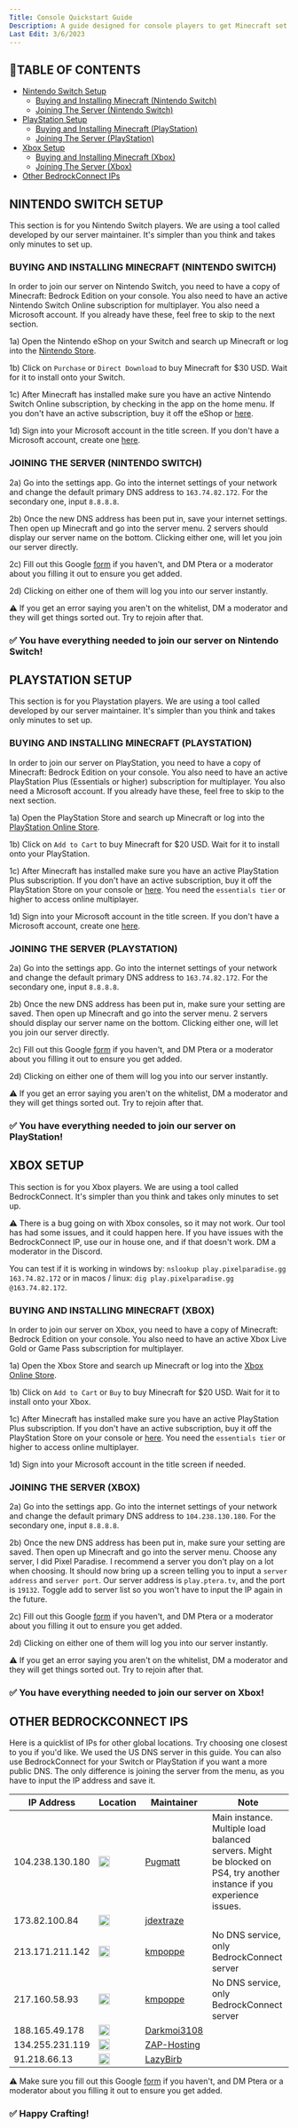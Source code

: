 ```yaml
---
Title: Console Quickstart Guide
Description: A guide designed for console players to get Minecraft set up and optimized for our server.
Last Edit: 3/6/2023
---
```


## 📖TABLE OF CONTENTS

* [Nintendo Switch Setup](#nintendo-switch-setup)
  * [Buying and Installing Minecraft (Nintendo Switch)](#buying-and-installing-minecraft-nintendo-switch)
  * [Joining The Server (Nintendo Switch)](#joining-the-server-nintendo-switch)
* [PlayStation Setup](#playstation-setup)
  * [Buying and Installing Minecraft (PlayStation)](#buying-and-installing-minecraft-playstation)
  * [Joining The Server (PlayStation)](#joining-the-server-playstation)
* [Xbox Setup](#xbox-setup)
  * [Buying and Installing Minecraft (Xbox)](#buying-and-installing-minecraft-xbox)
  * [Joining The Server (Xbox)](#joining-the-server-xbox)
* [Other BedrockConnect IPs](#other-bedrockconnect-ips)

## NINTENDO SWITCH SETUP

This section is for you Nintendo Switch players. We are using a tool called developed by our server maintainer. It's simpler than you think and takes only minutes to set up.

### BUYING AND INSTALLING MINECRAFT (NINTENDO SWITCH)

In order to join our server on Nintendo Switch, you need to have a copy of Minecraft: Bedrock Edition on your console. 
You also need to have an active Nintendo Switch Online subscription for multiplayer. You also need a Microsoft account.
If you already have these, feel free to skip to the next section.

1a) Open the Nintendo eShop on your Switch and search up Minecraft or log into the [Nintendo Store](https://www.nintendo.com/store/products/minecraft-switch/).

1b) Click on `Purchase` or `Direct Download` to buy Minecraft for $30 USD. Wait for it to install onto your Switch. 

1c) After Minecraft has installed make sure you have an active Nintendo Switch Online subscription, by checking in the app on the home menu.
If you don't have an active subscription, buy it off the eShop or [here](https://www.nintendo.com/switch/online/).

1d) Sign into your Microsoft account in the title screen. If you don't have a Microsoft account, create one [here](https://account.microsoft.com/account/).

### JOINING THE SERVER (NINTENDO SWITCH)

2a) Go into the settings app. Go into the internet settings of your network and change the default primary DNS address to `163.74.82.172`. For the secondary one, input `8.8.8.8`. 

2b) Once the new DNS address has been put in, save your internet settings. Then open up Minecraft and go into the server menu. 2 servers should display our server name on the bottom. Clicking either one, will let you join our server directly.

2c) Fill out this Google [form](https://docs.google.com/forms/d/e/1FAIpQLSeEBVKIESOidbwOyYXCdaG4JxFVVfZEXefyW7vQQQHF83sEYQ/viewform?usp=send_form) if you haven't, and DM Ptera or a moderator about you filling it out to ensure you get added.

2d) Clicking on either one of them will log you into our server instantly. 

⚠️ If you get an error saying you aren't on the whitelist, DM a moderator and they will get things sorted out. Try to rejoin after that.

### ✅ You have everything needed to join our server on Nintendo Switch!

## PLAYSTATION SETUP

This section is for you Playstation players. We are using a tool called developed by our server maintainer. It's simpler than you think and takes only minutes to set up.

### BUYING AND INSTALLING MINECRAFT (PLAYSTATION)

In order to join our server on PlayStation, you need to have a copy of Minecraft: Bedrock Edition on your console. 
You also need to have an active PlayStation Plus (Essentials or higher) subscription for multiplayer. You also need a Microsoft account.
If you already have these, feel free to skip to the next section. 

1a) Open the PlayStation Store and search up Minecraft or log into the [PlayStation Online Store](https://store.playstation.com/en-us/product/UP4433-CUSA00744_00-MINECRAFTPS40001).

1b) Click on `Add to Cart` to buy Minecraft for $20 USD. Wait for it to install onto your PlayStation. 

1c) After Minecraft has installed make sure you have an active PlayStation Plus subscription.
If you don't have an active subscription, buy it off the PlayStation Store on your console or [here](https://www.playstation.com/en-us/ps-plus/). You need the `essentials tier` or higher to access online multiplayer.

1d) Sign into your Microsoft account in the title screen. If you don't have a Microsoft account, create one [here](https://account.microsoft.com/account/).

### JOINING THE SERVER (PLAYSTATION)

2a) Go into the settings app. Go into the internet settings of your network and change the default primary DNS address to `163.74.82.172`. For the secondary one, input `8.8.8.8`. 

2b) Once the new DNS address has been put in, make sure your setting are saved. Then open up Minecraft and go into the server menu. 2 servers should display our server name on the bottom. Clicking either one, will let you join our server directly.

2c) Fill out this Google [form](https://docs.google.com/forms/d/e/1FAIpQLSeEBVKIESOidbwOyYXCdaG4JxFVVfZEXefyW7vQQQHF83sEYQ/viewform?usp=send_form) if you haven't, and DM Ptera or a moderator about you filling it out to ensure you get added.

2d) Clicking on either one of them will log you into our server instantly. 

⚠️ If you get an error saying you aren't on the whitelist, DM a moderator and they will get things sorted out. Try to rejoin after that.

### ✅ You have everything needed to join our server on PlayStation!

## XBOX SETUP

This section is for you Xbox players. We are using a tool called BedrockConnect. It's simpler than you think and takes only minutes to set up. 

⚠ There is a bug going on with Xbox consoles, so it may not work. Our tool has had some issues, and it could happen here. If you have issues with the BedrockConnect IP, use our in house one, and if that doesn't work. DM a moderator in the Discord.

You can test if it is working in windows by: `nslookup play.pixelparadise.gg 163.74.82.172` or in macos / linux: `dig play.pixelparadise.gg @163.74.82.172`.

### BUYING AND INSTALLING MINECRAFT (XBOX)

In order to join our server on Xbox, you need to have a copy of Minecraft: Bedrock Edition on your console. 
You also need to have an active Xbox Live Gold or Game Pass subscription for multiplayer.

1a) Open the Xbox Store and search up Minecraft or log into the [Xbox Online Store](https://www.xbox.com/en-US/games/store/minecraft/9mvxmvt8zkwc).

1b) Click on `Add to Cart` or `Buy` to buy Minecraft for $20 USD. Wait for it to install onto your Xbox. 

1c) After Minecraft has installed make sure you have an active PlayStation Plus subscription.
If you don't have an active subscription, buy it off the PlayStation Store on your console or [here](https://www.playstation.com/en-us/ps-plus/). You need the `essentials tier` or higher to access online multiplayer.

1d) Sign into your Microsoft account in the title screen if needed. 

### JOINING THE SERVER (XBOX)

2a) Go into the settings app. Go into the internet settings of your network and change the default primary DNS address to `104.238.130.180`. For the secondary one, input `8.8.8.8`. 

2b) Once the new DNS address has been put in, make sure your setting are saved. Then open up Minecraft and go into the server menu. Choose any server, I did Pixel Paradise. I recommend a server you don't play on a lot when choosing. It should now bring up a screen telling you to input a `server address` and `server port`. Our server address is `play.ptera.tv`, and the port is `19132`. Toggle add to server list so you won't have to input the IP again in the future.

2c) Fill out this Google [form](https://docs.google.com/forms/d/e/1FAIpQLSeEBVKIESOidbwOyYXCdaG4JxFVVfZEXefyW7vQQQHF83sEYQ/viewform?usp=send_form) if you haven't, and DM Ptera or a moderator about you filling it out to ensure you get added.

2d) Clicking on either one of them will log you into our server instantly. 

⚠️ If you get an error saying you aren't on the whitelist, DM a moderator and they will get things sorted out. Try to rejoin after that.

### ✅ You have everything needed to join our server on Xbox!

## OTHER BEDROCKCONNECT IPS

Here is a quicklist of IPs for other global locations. Try choosing one closest to you if you'd like. We used the US DNS server in this guide. You can also use BedrockConnect for your Switch or PlayStation if you want a more public DNS. The only difference is joining the server from the menu, as you have to input the IP address and save it.

| IP Address | Location | Maintainer | Note |
| ------------- | ------------- | ------------- | ------------- |
| 104.238.130.180 | <img src="https://flagicons.lipis.dev/flags/4x3/us.svg" height="20"> | [Pugmatt](https://github.com/Pugmatt) | Main instance. Multiple load balanced servers. Might be blocked on PS4, try another instance if you experience issues. |
| 173.82.100.84 | <img src="https://flagicons.lipis.dev/flags/4x3/us.svg" height="20"> | [jdextraze](https://github.com/jdextraze) | |
| 213.171.211.142 | <img src="https://flagicons.lipis.dev/flags/4x3/gb.svg" height="20"> | [kmpoppe](https://github.com/kmpoppe) | No DNS service, only BedrockConnect server  |
| 217.160.58.93 | <img src="https://flagicons.lipis.dev/flags/4x3/de.svg" height="20"> | [kmpoppe](https://github.com/kmpoppe) | No DNS service, only BedrockConnect server |
| 188.165.49.178 | <img src="https://flagicons.lipis.dev/flags/4x3/fr.svg" height="20"> | [Darkmoi3108](https://github.com/darkmoi3108) | |
| 134.255.231.119 | <img src="https://flagicons.lipis.dev/flags/4x3/de.svg" height="20"> | [ZAP-Hosting](https://github.com/zaphosting) | |
| 91.218.66.13 | <img src="https://flagicons.lipis.dev/flags/4x3/de.svg" height="20"> | [LazyBirb](https://github.com/LazyBirb) | |

 

⚠️ Make sure you fill out this Google [form](https://docs.google.com/forms/d/e/1FAIpQLSeEBVKIESOidbwOyYXCdaG4JxFVVfZEXefyW7vQQQHF83sEYQ/viewform?usp=send_form) if you haven't, and DM Ptera or a moderator about you filling it out to ensure you get added.
 
### ✅ Happy Crafting! 
